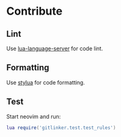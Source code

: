 # Contribute

## Lint

Use [lua-language-server](https://github.com/LuaLS/lua-language-server) for code
lint.

## Formatting

Use [stylua](https://github.com/JohnnyMorganz/StyLua) for code formatting.

## Test

Start neovim and run:

```lua
lua require('gitlinker.test.test_rules')
```
